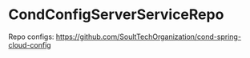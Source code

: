 # CondConfigServerServiceRepo

Repo configs: https://github.com/SoultTechOrganization/cond-spring-cloud-config
